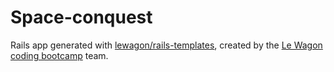 # Space-conquest

Rails app generated with [lewagon/rails-templates](https://github.com/lewagon/rails-templates), created by the [Le Wagon coding bootcamp](https://www.lewagon.com) team.
